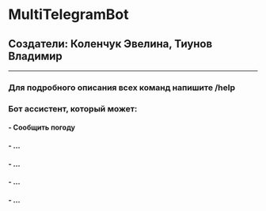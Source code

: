 # MultiTelegramBot
## Создатели: Коленчук Эвелина, Тиунов Владимир
____
### Для подробного описания всех команд напишите /help
### Бот ассистент, который может:
#### - Сообщить погоду
#### - ...
#### - ...
#### - ...
#### - ...
